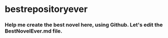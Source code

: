 # bestrepositoryever

### Help me create the best novel here, using Github. Let's edit the BestNovelEver.md file. 
